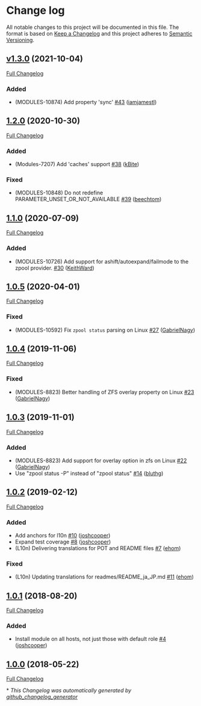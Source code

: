 # Change log

All notable changes to this project will be documented in this file. The format is based on [Keep a Changelog](http://keepachangelog.com/en/1.0.0/) and this project adheres to [Semantic Versioning](http://semver.org).

## [v1.3.0](https://github.com/puppetlabs/puppetlabs-zfs_core/tree/v1.3.0) (2021-10-04)

[Full Changelog](https://github.com/puppetlabs/puppetlabs-zfs_core/compare/1.2.0...v1.3.0)

### Added

- \(MODULES-10874\) Add property 'sync' [\#43](https://github.com/puppetlabs/puppetlabs-zfs_core/pull/43) ([iamjamestl](https://github.com/iamjamestl))

## [1.2.0](https://github.com/puppetlabs/puppetlabs-zfs_core/tree/1.2.0) (2020-10-30)

[Full Changelog](https://github.com/puppetlabs/puppetlabs-zfs_core/compare/1.1.0...1.2.0)

### Added

- \(Modules-7207\) Add 'caches' support [\#38](https://github.com/puppetlabs/puppetlabs-zfs_core/pull/38) ([kBite](https://github.com/kBite))

### Fixed

- \(MODULES-10848\) Do not redefine PARAMETER\_UNSET\_OR\_NOT\_AVAILABLE [\#39](https://github.com/puppetlabs/puppetlabs-zfs_core/pull/39) ([beechtom](https://github.com/beechtom))

## [1.1.0](https://github.com/puppetlabs/puppetlabs-zfs_core/tree/1.1.0) (2020-07-09)

[Full Changelog](https://github.com/puppetlabs/puppetlabs-zfs_core/compare/1.0.5...1.1.0)

### Added

- \(MODULES-10726\) Add support for ashift/autoexpand/failmode to the zpool provider. [\#30](https://github.com/puppetlabs/puppetlabs-zfs_core/pull/30) ([KeithWard](https://github.com/KeithWard))

## [1.0.5](https://github.com/puppetlabs/puppetlabs-zfs_core/tree/1.0.5) (2020-04-01)

[Full Changelog](https://github.com/puppetlabs/puppetlabs-zfs_core/compare/1.0.4...1.0.5)

### Fixed

- \(MODULES-10592\) Fix `zpool status` parsing on Linux [\#27](https://github.com/puppetlabs/puppetlabs-zfs_core/pull/27) ([GabrielNagy](https://github.com/GabrielNagy))

## [1.0.4](https://github.com/puppetlabs/puppetlabs-zfs_core/tree/1.0.4) (2019-11-06)

[Full Changelog](https://github.com/puppetlabs/puppetlabs-zfs_core/compare/1.0.3...1.0.4)

### Fixed

- \(MODULES-8823\) Better handling of ZFS overlay property on Linux [\#23](https://github.com/puppetlabs/puppetlabs-zfs_core/pull/23) ([GabrielNagy](https://github.com/GabrielNagy))

## [1.0.3](https://github.com/puppetlabs/puppetlabs-zfs_core/tree/1.0.3) (2019-11-01)

[Full Changelog](https://github.com/puppetlabs/puppetlabs-zfs_core/compare/1.0.2...1.0.3)

### Added

- \(MODULES-8823\) Add support for overlay option in zfs on Linux [\#22](https://github.com/puppetlabs/puppetlabs-zfs_core/pull/22) ([GabrielNagy](https://github.com/GabrielNagy))
- Use "zpool status -P" instead of "zpool status" [\#14](https://github.com/puppetlabs/puppetlabs-zfs_core/pull/14) ([bluthg](https://github.com/bluthg))

## [1.0.2](https://github.com/puppetlabs/puppetlabs-zfs_core/tree/1.0.2) (2019-02-12)

[Full Changelog](https://github.com/puppetlabs/puppetlabs-zfs_core/compare/1.0.1...1.0.2)

### Added

- Add anchors for l10n [\#10](https://github.com/puppetlabs/puppetlabs-zfs_core/pull/10) ([joshcooper](https://github.com/joshcooper))
- Expand test coverage [\#8](https://github.com/puppetlabs/puppetlabs-zfs_core/pull/8) ([joshcooper](https://github.com/joshcooper))
-  \(L10n\) Delivering translations for POT and README files [\#7](https://github.com/puppetlabs/puppetlabs-zfs_core/pull/7) ([ehom](https://github.com/ehom))

### Fixed

- \(L10n\) Updating translations for readmes/README\_ja\_JP.md [\#11](https://github.com/puppetlabs/puppetlabs-zfs_core/pull/11) ([ehom](https://github.com/ehom))

## [1.0.1](https://github.com/puppetlabs/puppetlabs-zfs_core/tree/1.0.1) (2018-08-20)

[Full Changelog](https://github.com/puppetlabs/puppetlabs-zfs_core/compare/1.0.0...1.0.1)

### Added

- Install module on all hosts, not just those with default role [\#4](https://github.com/puppetlabs/puppetlabs-zfs_core/pull/4) ([joshcooper](https://github.com/joshcooper))

## [1.0.0](https://github.com/puppetlabs/puppetlabs-zfs_core/tree/1.0.0) (2018-05-22)

[Full Changelog](https://github.com/puppetlabs/puppetlabs-zfs_core/compare/0fb79ea08e9d01ee623cfdcdb2d68a9ec50790e1...1.0.0)



\* *This Changelog was automatically generated by [github_changelog_generator](https://github.com/github-changelog-generator/github-changelog-generator)*
